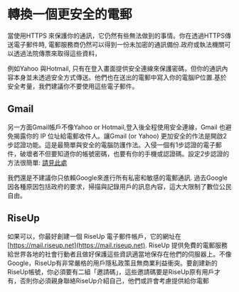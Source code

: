 [Title]: # (轉換一個更安全的電郵)
[Difficulty]: # (初學者)
[Order]: # (7)

# 轉換一個更安全的電郵

當使用HTTPS 來保護你的通訊，它仍然有些無法做到的事情。你在透過HTTPS傳送電子郵件時, 電郵服務商仍然可以得到一份未加密的通訊備份.政府或執法機關可以透過法院傳票來取得這些資料，

例如Yahoo 與Hotmail, 只有在登入畫面提供安全連線來保護密碼，但你的通訊內容本身並未透過安全方式傳送。他們也在送出的電郵中寫入你的電腦IP位置.基於安全考量，我們建議你不要使用這些電子郵件。

## Gmail

另一方面Gmail帳戶不像Yahoo or Hotmail,登入後全程使用安全連線，Gmail 也避免揭露你的 IP 位址給電郵收件人。讓Gmail (or Yahoo) 更加安全的作法是開啟2步認證功能。這是最簡單與安全的電腦防護作法。入侵一個有1步認證的電子郵件，破壞者不但要知道你的帳號密碼，也要有你的手機或認證碼。設定2步認證的方法很簡單: [請見此處](https://support.google.com/accounts/answer/185839?hl=en)

我們還是不建議你只依賴Google來進行所有私密和敏感的電郵通訊. 過去Google 因各種原因包括政府的要求，掃描與記錄用戶的訊息內容，這大大限制了數位公民自由。

## RiseUp

如果可以，你最好創建一個 RiseUp 電子郵件帳戶，它的網址在[https://mail.riseup.net](https://mail.riseup.net). RiseUp 提供免費的電郵服務給世界各地的社會行動者且做好保護這些資訊適當地保存在他們的伺服器上。不像 Google，RiseUp有非常嚴格的用戶隱私政策且無商業利益衝突。要創建新的RiseUp帳號，你必須要有二組「邀請碼」，這些邀請碼要是RiseUp原有用戶才有，否則你必須親身聯絡RiseUp介紹自己，他們或許會考慮提供給你電郵</p>